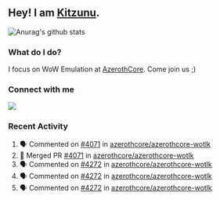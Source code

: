 ## Hey! I am [Kitzunu](https://Github.com/Kitzunu).

![Anurag's github stats](https://github-readme-stats.kitzunu.vercel.app/api?username=Kitzunu&show_icons=true)

### What do I do?

I focus on WoW Emulation at [AzerothCore](https://Github.com/AzerothCore). Come join us ;)

### Connect with me
[![](https://img.shields.io/badge/AzerothCore%20Discord-Connect%20with%20me!-green)](https://discord.com/invite/gkt4y2x)

### Recent Activity

<!--START_SECTION:activity-->
1. 🗣 Commented on [#4071](https://github.com/azerothcore/azerothcore-wotlk/issues/4071) in [azerothcore/azerothcore-wotlk](https://github.com/azerothcore/azerothcore-wotlk)
2. 🎉 Merged PR [#4071](https://github.com/azerothcore/azerothcore-wotlk/pull/4071) in [azerothcore/azerothcore-wotlk](https://github.com/azerothcore/azerothcore-wotlk)
3. 🗣 Commented on [#4272](https://github.com/azerothcore/azerothcore-wotlk/issues/4272) in [azerothcore/azerothcore-wotlk](https://github.com/azerothcore/azerothcore-wotlk)
4. 🗣 Commented on [#4272](https://github.com/azerothcore/azerothcore-wotlk/issues/4272) in [azerothcore/azerothcore-wotlk](https://github.com/azerothcore/azerothcore-wotlk)
5. 🗣 Commented on [#4272](https://github.com/azerothcore/azerothcore-wotlk/issues/4272) in [azerothcore/azerothcore-wotlk](https://github.com/azerothcore/azerothcore-wotlk)
<!--END_SECTION:activity-->
